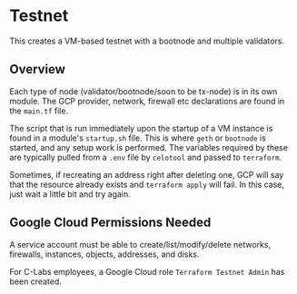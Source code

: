# Testnet

This creates a VM-based testnet with a bootnode and multiple validators.

## Overview

Each type of node (validator/bootnode/soon to be tx-node) is in its own module.
The GCP provider, network, firewall etc declarations are found in the `main.tf` file.

The script that is run immediately upon the startup of a VM instance is found in
a module's `startup.sh` file. This is where `geth` or `bootnode` is started,
and any setup work is performed. The variables required by these are typically
pulled from a `.env` file by `celotool` and passed to `terraform`.

Sometimes, if recreating an address right after deleting one, GCP will say
that the resource already exists and `terraform apply` will fail. In this case,
just wait a little bit and try again.

## Google Cloud Permissions Needed

A service account must be able to create/list/modify/delete networks,
firewalls, instances, objects, addresses, and disks.

For C-Labs employees, a Google Cloud role `Terraform Testnet Admin` has been
created.
